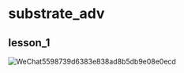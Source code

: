 # substrate_adv

## lesson_1

![WeChat5598739d6383e838ad8b5db9e08e0ecd](https://user-images.githubusercontent.com/25261896/188275613-a09008d8-1133-44d8-8c3d-f9c827ddf75f.png)
